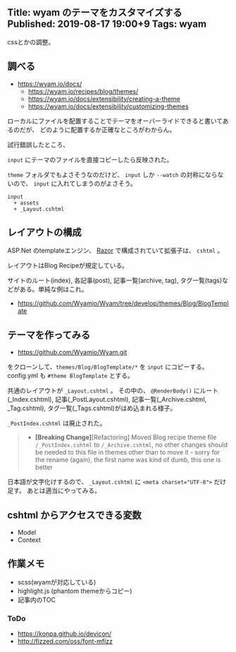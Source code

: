 Title: wyam のテーマをカスタマイズする
Published: 2019-08-17 19:00+9
Tags: wyam
---
cssとかの調整。

## 調べる

* https://wyam.io/docs/
  * https://wyam.io/recipes/blog/themes/
  * https://wyam.io/docs/extensibility/creating-a-theme
  * https://wyam.io/docs/extensibility/customizing-themes

ローカルにファイルを配置することでテーマをオーバーライドできると書いてあるのだが、
どのように配置するか正確なところがわからん。

試行錯誤したところ、

`input` にテーマのファイルを直接コピーしたら反映された。

`theme` フォルダでもよさそうなのだけど、 `input` しか `--watch` の対称にならないので、
`input` に入れてしまうのがよさそう。

```
input
  + assets
  + _Layout.cshtml
```

## レイアウトの構成

ASP.Net のtemplateエンジン、 [Razor](https://docs.microsoft.com/en-us/aspnet/core/mvc/views/razor?view=aspnetcore-2.2) で構成されていて拡張子は、 `cshtml` 。

レイアウトはBlog Recipeが規定している。

サイトのルート(index), 各記事(post), 記事一覧(archive, tag), タグ一覧(tags)などがある。単純な例はこれ。

* https://github.com/Wyamio/Wyam/tree/develop/themes/Blog/BlogTemplate

## テーマを作ってみる

* https://github.com/Wyamio/Wyam.git

をクローンして、`themes/Blog/BlogTemplate/*` を `input` にコピーする。
config.yml も `#theme BlogTemplate` とする。

共通のレイアウトが `_Layout.cshtml` 。 その中の、 `@RenderBody()` にルート(_Index.cshtml), 記事(_PostLayout.cshtml), 記事一覧(_Archive.cshtml, _Tag.cshtml), タグ一覧(_Tags.cshtml)がはめ込まれる様子。

`_PostIndex.cshtml` は廃止された。

> - **[Breaking Change]**[Refactoring] Moved Blog recipe theme file `/_PostIndex.cshtml` to `/_Archive.cshtml`, no other changes should be needed to this file in themes other than to move it - sorry for the rename (again), the first name was kind of dumb, this one is better

日本語が文字化けするので、 `_Layout.cshtml` に `<meta charset="UTF-8">` だけ足す。
あとは適当にやってみる。

## cshtml からアクセスできる変数

* Model
* Context

## 作業メモ

* scss(wyamが対応している)
* highlight.js (phantom themeからコピー)
* 記事内のTOC

### ToDo

* https://konpa.github.io/devicon/
* http://fizzed.com/oss/font-mfizz
